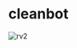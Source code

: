 # cleanbot
![rv2](https://user-images.githubusercontent.com/61617534/76768137-99cdbb00-67c0-11ea-84f3-399b34eb5e7a.JPG)
